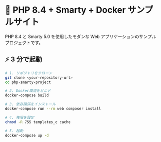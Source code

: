 # 🚀 PHP 8.4 + Smarty + Docker サンプルサイト

PHP 8.4 と Smarty 5.0 を使用したモダンな Web アプリケーションのサンプルプロジェクトです。

## ⚡ 3 分で起動

```bash
# 1. リポジトリをクローン
git clone <your-repository-url>
cd php-smarty-project

# 2. Docker環境をビルド
docker-compose build

# 3. 依存関係をインストール
docker-compose run --rm web composer install

# 4. 権限を設定
chmod -R 755 templates_c cache

# 5. 起動
docker-compose up -d
```

